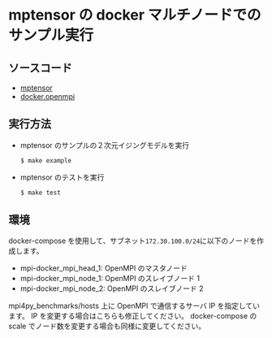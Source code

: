 # mptensor の docker マルチノードでのサンプル実行

## ソースコード

- [mptensor](https://github.com/smorita/mptensor.git)
- [docker.openmpi](https://github.com/oweidner/docker.openmpi)

## 実行方法

- mptensor のサンプルの２次元イジングモデルを実行
  ```sh
  $ make example
  ```
- mptensor のテストを実行
  ```sh
  $ make test
  ```

## 環境

docker-compose を使用して、サブネット`172.30.100.0/24`に以下のノードを作成します。

- mpi-docker_mpi_head_1: OpenMPI のマスタノード
- mpi-docker_mpi_node_1: OpenMPI のスレイブノード 1
- mpi-docker_mpi_node_2: OpenMPI のスレイブノード 2

mpi4py_benchmarks/hosts 上に OpenMPI で通信するサーバ IP を指定しています。
IP を変更する場合はこちらも修正してください。
docker-compose の scale でノード数を変更する場合も同様に変更してください。
